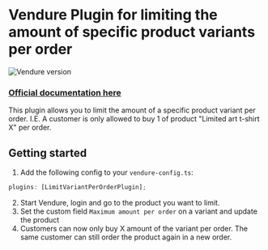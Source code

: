 # Vendure Plugin for limiting the amount of specific product variants per order

![Vendure version](https://img.shields.io/npm/dependency-version/vendure-plugin-limit-product-per-order/dev/@vendure/core)

### [Official documentation here](https://pinelab-plugins.com/plugin/vendure-plugin-limit-product-per-order)

This plugin allows you to limit the amount of a specific product variant per order. I.E. A customer is only allowed to
buy 1 of product "Limited art t-shirt X" per order.

## Getting started

1. Add the following config to your `vendure-config.ts`:

```ts
plugins: [LimitVariantPerOrderPlugin];
```

2. Start Vendure, login and go to the product you want to limit.
3. Set the custom field `Maximum amount per order` on a variant and update the product
4. Customers can now only buy X amount of the variant per order. The same customer can still order the product again in
   a new order.
